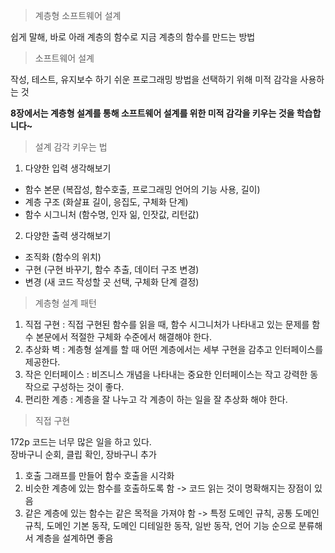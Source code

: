 > 계층형 소프트웨어 설계

쉽게 말해, 바로 아래 계층의 함수로 지금 계층의 함수를 만드는 방법

> 소프트웨어 설계

작성, 테스트, 유지보수 하기 쉬운 프로그래밍 방법을 선택하기 위해 미적 감각을 사용하는 것
    
   
**8장에서는 계층형 설계를 통해 소프트웨어 설계를 위한 미적 감각을 키우는 것을 학습합니다~**


> 설계 감각 키우는 법

1. 다양한 입력 생각해보기

- 함수 본문 (복잡성, 함수호출, 프로그래밍 언어의 기능 사용, 길이)
- 계층 구조 (화살표 길이, 응집도, 구체화 단계)
- 함수 시그니처 (함수명, 인자 읾, 인잣값, 리턴값)

2. 다양한 출력 생각해보기

- 조직화 (함수의 위치)
- 구현 (구현 바꾸기, 함수 추출, 데이터 구조 변경)
- 변경 (새 코드 작성할 곳 선택, 구체화 단계 결정)

> 계층형 설계 패턴

1. 직접 구현 : 직접 구현된 함수를 읽을 때, 함수 시그니처가 나타내고 있는 문제를 함수 본문에서 적절한 구체화 수준에서 해결해야 한다.
2. 추상화 벽 : 계층형 설계를 할 때 어떤 계층에서는 세부 구현을 감추고 인터페이스를 제공한다.
3. 작은 인터페이스 : 비즈니스 개념을 나타내는 중요한 인터페이스는 작고 강력한 동작으로 구성하는 것이 좋다.
4. 편리한 계층 : 계층을 잘 나누고 각 계층이 하는 일을 잘 추상화 해야 한다.

> 직접 구현

172p 코드는 너무 많은 일을 하고 있다.   
장바구니 순회, 클립 확인, 장바구니 추가

1. 호출 그래프를 만들어 함수 호출을 시각화
2. 비슷한 계층에 있는 함수를 호출하도록 함 -> 코드 읽는 것이 명확해지는 장점이 있음
3. 같은 계층에 있는 함수는 같은 목적을 가져야 함 -> 특정 도메인 규칙, 공통 도메인 규칙, 도메인 기본 동작, 도메인 디테일한 동작, 일반 동작, 언어 기능 순으로 분류해서 계층을 설계하면 좋음
